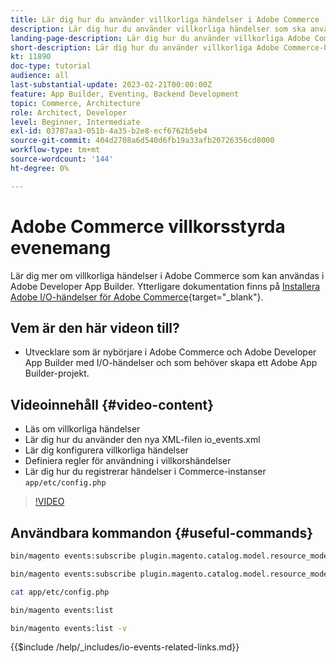 ```yaml
---
title: Lär dig hur du använder villkorliga händelser i Adobe Commerce
description: Lär dig hur du använder villkorliga händelser som ska användas i Adobe Developer App Builder.
landing-page-description: Lär dig hur du använder villkorliga Adobe Commerce-händelser.
short-description: Lär dig hur du använder villkorliga Adobe Commerce-händelser.
kt: 11890
doc-type: tutorial
audience: all
last-substantial-update: 2023-02-21T00:00:00Z
feature: App Builder, Eventing, Backend Development
topic: Commerce, Architecture
role: Architect, Developer
level: Beginner, Intermediate
exl-id: 03787aa3-051b-4a35-b2e8-ecf6762b5eb4
source-git-commit: 404d2708a6d540d6fb19a33afb20726356cd8000
workflow-type: tm+mt
source-wordcount: '144'
ht-degree: 0%

---
```


# Adobe Commerce villkorsstyrda evenemang

Lär dig mer om villkorliga händelser i Adobe Commerce som kan användas i Adobe Developer App Builder. Ytterligare dokumentation finns på [Installera Adobe I/O-händelser för Adobe Commerce](https://developer.adobe.com/commerce/events/get-started/conditional-events/){target="_blank"}.

## Vem är den här videon till?

* Utvecklare som är nybörjare i Adobe Commerce och Adobe Developer App Builder med I/O-händelser och som behöver skapa ett Adobe App Builder-projekt.

## Videoinnehåll {#video-content}

* Läs om villkorliga händelser
* Lär dig hur du använder den nya XML-filen io_events.xml
* Lär dig konfigurera villkorliga händelser
* Definiera regler för användning i villkorshändelser
* Lär dig hur du registrerar händelser i Commerce-instanser `app/etc/config.php`

>[!VIDEO](https://video.tv.adobe.com/v/3415806?quality=12&learn=on)

## Användbara kommandon {#useful-commands}

```bash
bin/magento events:subscribe plugin.magento.catalog.model.resource_model.product.save --fields=sku --fields=qty --fields=category_id

bin/magento events:subscribe plugin.magento.catalog.model.resource_model.product.save_low_stock --parent=plugin.magento.catalog.model.resource_model.product.save --fields=sku --fields=qty --fields=category_id --rules="qty|lessThan|20" --rules="category_id|in|3,4,5"

cat app/etc/config.php

bin/magento events:list

bin/magento events:list -v
```

{{$include /help/_includes/io-events-related-links.md}}
